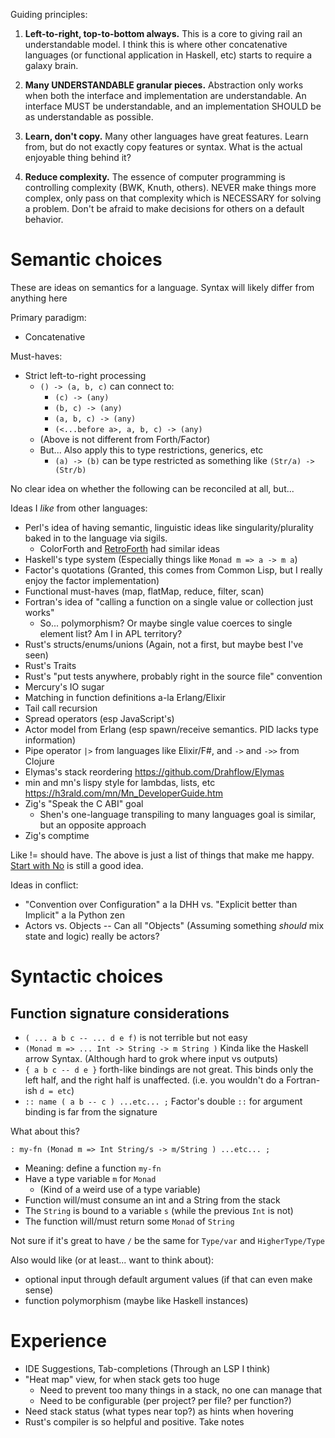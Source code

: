 Guiding principles:

1. **Left-to-right, top-to-bottom always.** This is a core to giving rail an understandable model. I think this is where other concatenative languages (or functional application in Haskell, etc) starts to require a galaxy brain.

2. **Many UNDERSTANDABLE granular pieces.** Abstraction only works when both the interface and implementation are understandable. An interface MUST be understandable, and an implementation SHOULD be as understandable as possible.

3. **Learn, don't copy.** Many other languages have great features. Learn from, but do not exactly copy features or syntax. What is the actual enjoyable thing behind it?

4. **Reduce complexity.** The essence of computer programming is controlling complexity (BWK, Knuth, others). NEVER make things more complex, only pass on that complexity which is NECESSARY for solving a problem. Don't be afraid to make decisions for others on a default behavior.

# Semantic choices

These are ideas on semantics for a language. Syntax will likely differ from anything here

Primary paradigm:
- Concatenative

Must-haves:
- Strict left-to-right processing
  - `() -> (a, b, c)` can connect to:
    - `(c) -> (any)`
    - `(b, c) -> (any)`
    - `(a, b, c) -> (any)`
    - `(<...before a>, a, b, c) -> (any)`
  - (Above is not different from Forth/Factor)
  - But... Also apply this to type restrictions, generics, etc
    - `(a) -> (b)` can be type restricted as something like `(Str/a) -> (Str/b)`

No clear idea on whether the following can be reconciled at all, but...

Ideas I _like_ from other languages:

- Perl's idea of having semantic, linguistic ideas like singularity/plurality baked in to the language via sigils.
  - ColorForth and [RetroForth](http://www.retroforth.org) had similar ideas
- Haskell's type system (Especially things like `Monad m => a -> m a`)
- Factor's quotations (Granted, this comes from Common Lisp, but I really enjoy the factor implementation)
- Functional must-haves (map, flatMap, reduce, filter, scan)
- Fortran's idea of "calling a function on a single value or collection just works"
  - So... polymorphism? Or maybe single value coerces to single element list? Am I in APL territory?
- Rust's structs/enums/unions (Again, not a first, but maybe best I've seen)
- Rust's Traits
- Rust's "put tests anywhere, probably right in the source file" convention
- Mercury's IO sugar
- Matching in function definitions a-la Erlang/Elixir
- Tail call recursion
- Spread operators (esp JavaScript's)
- Actor model from Erlang (esp spawn/receive semantics. PID lacks type information)
- Pipe operator `|>` from languages like Elixir/F#, and `->` and `->>` from Clojure
- Elymas's stack reordering https://github.com/Drahflow/Elymas
- min and mn's lispy style for lambdas, lists, etc https://h3rald.com/mn/Mn_DeveloperGuide.htm
- Zig's "Speak the C ABI" goal
  - Shen's one-language transpiling to many languages goal is similar, but an opposite approach
- Zig's comptime

Like != should have. The above is just a list of things that make me happy.
[Start with No](https://basecamp.com/gettingreal/05.3-start-with-no) is still a good idea.

Ideas in conflict:
- "Convention over Configuration" a la DHH vs. "Explicit better than Implicit" a la Python zen
- Actors vs. Objects -- Can all "Objects" (Assuming something _should_ mix state and logic) really be actors?

# Syntactic choices

## Function signature considerations

- `( ... a b c -- ... d e f)` is not terrible but not easy
- `(Monad m => ... Int -> String -> m String )` Kinda like the Haskell arrow Syntax. (Although hard to grok where input vs outputs)
- `{ a b c -- d e }` forth-like bindings are not great. This binds only the left half, and the right half is unaffected. (i.e. you wouldn't do a Fortran-ish `d = etc`)
- `:: name ( a b -- c ) ...etc... ;` Factor's double `::` for argument binding is far from the signature

 What about this?

`: my-fn (Monad m => Int String/s -> m/String ) ...etc... ;`
- Meaning: define a function `my-fn`
- Have a type variable `m` for `Monad`
  - (Kind of a weird use of a type variable)
- Function will/must consume an int and a String from the stack
- The `String` is bound to a variable `s` (while the previous `Int` is not)
- The function will/must return some `Monad` of `String`

Not sure if it's great to have `/` be the same for `Type/var` and `HigherType/Type`

Also would like (or at least... want to think about):

- optional input through default argument values (if that can even make sense)
- function polymorphism (maybe like Haskell instances)

# Experience

- IDE Suggestions, Tab-completions (Through an LSP I think)
- "Heat map" view, for when stack gets too huge
  - Need to prevent too many things in a stack, no one can manage that
  - Need to be configurable (per project? per file? per function?)
- Need stack status (what types near top?) as hints when hovering
- Rust's compiler is so helpful and positive. Take notes
